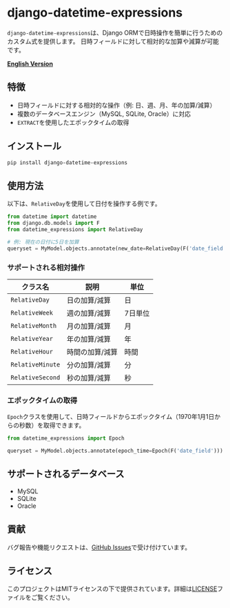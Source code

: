 # django-datetime-expressions

`django-datetime-expressions`は、Django ORMで日時操作を簡単に行うためのカスタム式を提供します。
日時フィールドに対して相対的な加算や減算が可能です。

**[English Version](README_EN.md)**

## 特徴

- 日時フィールドに対する相対的な操作（例: 日、週、月、年の加算/減算）
- 複数のデータベースエンジン（MySQL, SQLite, Oracle）に対応
- `EXTRACT`を使用したエポックタイムの取得

## インストール

```bash
pip install django-datetime-expressions
```

## 使用方法

以下は、`RelativeDay`を使用して日付を操作する例です。

```python
from datetime import datetime
from django.db.models import F
from datetime_expressions import RelativeDay

# 例: 現在の日付に5日を加算
queryset = MyModel.objects.annotate(new_date=RelativeDay(F('date_field'), 5))
```

### サポートされる相対操作

| クラス名          | 説明               | 単位       |
|-------------------|--------------------|------------|
| `RelativeDay`     | 日の加算/減算      | 日         |
| `RelativeWeek`    | 週の加算/減算      | 7日単位    |
| `RelativeMonth`   | 月の加算/減算      | 月         |
| `RelativeYear`    | 年の加算/減算      | 年         |
| `RelativeHour`    | 時間の加算/減算    | 時間       |
| `RelativeMinute`  | 分の加算/減算      | 分         |
| `RelativeSecond`  | 秒の加算/減算      | 秒         |

### エポックタイムの取得

`Epoch`クラスを使用して、日時フィールドからエポックタイム（1970年1月1日からの秒数）を取得できます。

```python
from datetime_expressions import Epoch

queryset = MyModel.objects.annotate(epoch_time=Epoch(F('date_field')))
```

## サポートされるデータベース

- MySQL
- SQLite
- Oracle

## 貢献

バグ報告や機能リクエストは、[GitHub Issues](https://github.com/towan912/django-datetime-expressions/issues)で受け付けています。

## ライセンス

このプロジェクトはMITライセンスの下で提供されています。詳細は[LICENSE](LICENSE)ファイルをご覧ください。